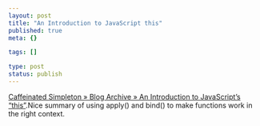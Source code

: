 ```yaml
--- 
layout: post
title: "An Introduction to JavaScript this"
published: true
meta: {}

tags: []

type: post
status: publish
---
```

[Caffeinated Simpleton  » Blog Archive  » An Introduction to JavaScript’s “this”](http://justin.harmonize.fm/index.php/2009/09/an-introduction-to-javascripts-this/).Nice summary of using apply() and bind() to make functions work in the right context.
